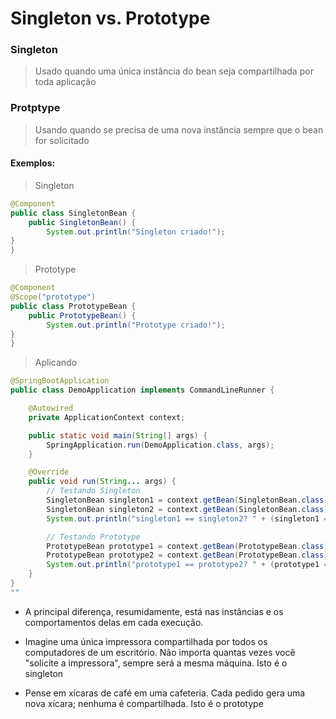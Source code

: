 # Singleton vs. Prototype

### Singleton

> Usado quando uma única instância do bean seja compartilhada por toda aplicação

### Protptype

> Usando quando se precisa de uma nova instância sempre que o bean for solicitado

#### Exemplos:

> Singleton

```java
@Component
public class SingletonBean {
    public SingletonBean() {
        System.out.println("Singleton criado!");
}
}
```

> Prototype

```java
@Component
@Scope("prototype")
public class PrototypeBean {
    public PrototypeBean() {
        System.out.println("Prototype criado!");
}
}
```

> Aplicando

```java
@SpringBootApplication
public class DemoApplication implements CommandLineRunner {

    @Autowired
    private ApplicationContext context;

    public static void main(String[] args) {
        SpringApplication.run(DemoApplication.class, args);
    }

    @Override
    public void run(String... args) {
        // Testando Singleton
        SingletonBean singleton1 = context.getBean(SingletonBean.class);
        SingletonBean singleton2 = context.getBean(SingletonBean.class);
        System.out.println("singleton1 == singleton2? " + (singleton1 == singleton2)); // true

        // Testando Prototype
        PrototypeBean prototype1 = context.getBean(PrototypeBean.class);
        PrototypeBean prototype2 = context.getBean(PrototypeBean.class);
        System.out.println("prototype1 == prototype2? " + (prototype1 == prototype2)); // false
    }
}
""
```

- A principal diferença, resumidamente, está nas instâncias e os comportamentos delas em cada execução.

- Imagine uma única impressora compartilhada por todos os computadores de um escritório. Não importa quantas vezes você "solicite a impressora", sempre será a mesma máquina. Isto é o singleton

- Pense em xícaras de café em uma cafeteria. Cada pedido gera uma nova xícara; nenhuma é compartilhada. Isto é o prototype
